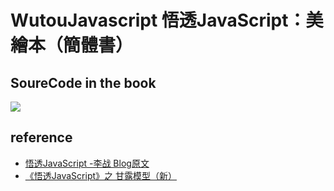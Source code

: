 # WutouJavascript 悟透JavaScript：美繪本（簡體書）
## SoureCode in the book
![](https://i.imgur.com/Chqx2Ia.png)

## reference
* [悟透JavaScript -李战 Blog原文](https://www.cnblogs.com/leadzen/archive/2008/02/25/1073404.html)
* [《悟透JavaScript》之 甘露模型（新）](http://www.heycode.com/a3116.html)
